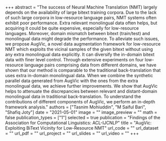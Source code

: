 +++
abstract = "The success of Neural Machine Translation (NMT) largely depends on the availability of large bitext training corpora. Due to the lack of such large corpora in low-resource language pairs,  NMT systems often exhibit poor performance. Extra relevant monolingual data often helps, but acquiring it could be quite expensive, especially for low-resource languages. Moreover, domain mismatch between bitext (train/test) and monolingual data might degrade the performance. To alleviate such issues, we propose AugVic, a novel data augmentation framework for low-resource NMT which exploits the vicinal samples of the given bitext without using any extra monolingual data explicitly. It can diversify the in-domain bitext data with finer level control. Through extensive experiments on four low-resource language pairs comprising data from different domains, we have shown that our method is comparable to the traditional back-translation that uses extra in-domain monolingual data. When we combine the synthetic parallel data generated from AugVic with the ones from the extra monolingual data, we achieve further improvements. We show that AugVic helps to attenuate the discrepancies between relevant and distant-domain monolingual data in traditional back-translation. To understand the contributions of different components of AugVic, we perform an in-depth framework analysis." 
authors = ["Tasnim Mohiuddin", "M Saiful Bari", "Shafiq Joty"]
date = "2021-05-01"
image = ""
image_preview = ""
math = false
publication_types = ["1"]
selected = true
publication = "Findings of the Association for Computational Linguistics: ACL-IJCNLP"
title = "AugVic: Exploiting BiText Vicinity for Low-Resource NMT"
url_code = ""
url_dataset = ""
url_pdf = ""
url_project = ""
url_slides = ""
url_video = ""
+++ 
